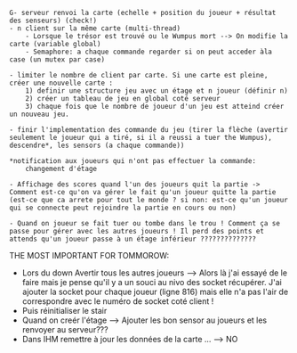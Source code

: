 	G- serveur renvoi la carte (echelle + position du joueur + résultat des senseurs) (check!)
	- n client sur la même carte (multi-thread)
		- Lorsque le trésor est trouvé ou le Wumpus mort --> On modifie la carte (variable global)
		- Semaphore: a chaque commande regarder si on peut acceder àla case (un mutex par case)
		
	- limiter le nombre de client par carte. Si une carte est pleine, créer une nouvelle carte :
		1) definir une structure jeu avec un étage et n joueur (définir n)
		2) créer un tableau de jeu en global coté serveur
		3) chaque fois que le nombre de joueur d'un jeu est atteind créer un nouveau jeu.
		
	- finir l'implementation des commande du jeu (tirer la flèche (avertir seulement le joueur qui a tiré, si il a reussi a tuer the Wumpus), descendre*, les sensors (a chaque commande))
	
	*notification aux joueurs qui n'ont pas effectuer la commande:
		changement d'étage
		
	- Affichage des scores quand l'un des joueurs quit la partie -> Comment est-ce qu'on va gérer le fait qu'un joueur quitte la partie (est-ce que ca arrete pour tout le monde ? si non: est-ce qu'un joueur qui se connecte peut rejoindre la partie en cours ou non)
	
	- Quand on joueur se fait tuer ou tombe dans le trou ! Comment ça se passe pour gérer avec les autres joueurs ! Il perd des points et attends qu'un joueur passe à un étage inférieur ??????????????

THE MOST IMPORTANT FOR TOMMOROW:
- Lors du down Avertir tous les autres joueurs --> Alors là j'ai essayé de le faire mais je pense qu'il y a un souci au nivo des socket récupérer. J'ai ajouter la socket pour chaque joueur (ligne 816) mais elle n'a pas l'air de correspondre avec le numéro de socket coté client !
- Puis réinitialiser le stair
- Quand on creér l'étage --> Ajouter les bon sensor au joueurs et les renvoyer au serveur???
- Dans IHM remettre à jour les données de la carte ... --> NO

